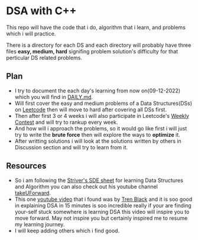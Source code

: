 # DSA with C++

This repo will have the code that i do, algorithm that i learn, and problems which i will practice.

There is a directory for each DS and each directory will probably have three files **easy, medium, hard** signifing problem solution's difficulty for that perticular DS related problems.

## Plan

- I try to document the each day's learning from now on(09-12-2022) which you will find in [DAILY.md](DAILY.md).
- Will first cover the easy and medium problems of a Data Structures(DSs) on [Leetcode](https://leetcode.com/) then will move to hard after covering all DSs first.
- Then after first 3 or 4 weeks i will also participate in Leetcode's [Weekly Contest](https://leetcode.com/contest/) and will try to rankup every week.
- And how will i approach the problems, so it would go like first i will just try to write the **brute force** then will explore the ways to **optimize** it.
- After writting solutions i will look at the solutions written by others in Discussion section and will try to learn from it.

## Resources

- So i am following the [Striver's SDE sheet](https://takeuforward.org/strivers-a2z-dsa-course/strivers-a2z-dsa-course-sheet-2/) for learning Data Structures and Algorithm you can also check out his youtube channel [takeUForward](https://www.youtube.com/c/takeUforward).
- This one [youtube video](https://youtu.be/oz9cEqFynHU) that i found was by [Tren Black](https://www.youtube.com/@TrenBlack) and it is soo good in explaining DSA in 15 minutes is soo incredible really if your are finding your-self stuck somewhere is learning DSA this video will inspire you to move forward. May not inspire you but certainly inspired me to resume my learning journey.
- I will keep adding others which i find good.